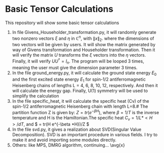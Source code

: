 # Basic Tensor Calculations
This repository will show some basic tensor calculations
1. In file Givens_Householder_transformation.py, it will randomly generate two nonzero vectors $\xi$ and $\eta$ in $\mathbb{C}^{n}$, with $\lVert x \rVert_2$. where the dimensions of two vectors will be given by users. It will show the matrix generated by way of Givens transformation and Householder transformation. Then it will verify the matrix $U$ transforms the $\xi$ vectors into the $\eta$ vectors. Finally, it will verify $UU^{\dagger}= I_n$. The program will be looped 3 times, meaning the user must give the dimension parameter 3 times.
2. In the file ground_energy.py, it will calculate the ground state energy $E_0$ and the first excited state energy $E_1$ for spin-1/2 antiferromagnetic Heisenberg chains of lengths L = 4, 6, 8, 10, 12, respectively. And then it will calculate the energy gap. Finally, U(1) symmetry will be used to simplify the calculation
3. In the file specific_heat, it will calculate the specific heat (Cv) of the spin-1/2 antiferromagnetic Heisenberg chain with length L=8.# The partition function Z is given by: $Z = tr(e^{-\beta H})$, where $\beta = 1/T$ is the inverse temperature and H is the Hamiltonian.The specific heat $C_v = 1/L*<H>/dT$, and $ <H> = tr(H e^{-\beta *H})/Z $
4. In the file svd.py, it gives a realization about SVD(Singular Value Decomposition). SVD is an important procedure in various fields. I try to make it and avoid importing some modules directly.
5. Others: like MPS, DMRG algorithm, continuing... \avg{x}
